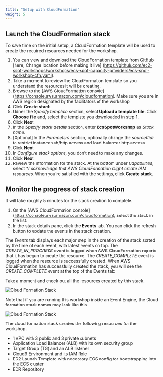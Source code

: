```yaml
---
title: "Setup with CloudFormation"
weight: 5
---
```


Launch the CloudFormation stack 
---

To save time on the initial setup, a CloudFormation template will be used to create the required resources needed for the workshop.
 
1. You can view and download the CloudFormation template from GitHub [here, Change location before making it live] (https://github.com/ec2-spot-workshops/workshops/ecs-spot-capacity-providers/ecs-spot-workshop-cfn.yaml).
2. Take a moment to review the CloudFormation template so you understand the resources it will be creating.
3. Browse to the [AWS CloudFormation console] (https://console.aws.amazon.com/cloudformation). Make sure you are in AWS region designated by the facilitators of the workshop
4. Click **Create stack**.
5. Udner the *Specify template* section, select **Upload a template file**. Click **Choose file** and, select the template you downloaded in step 1.
6. Click **Next**
7. In the *Specify stack details* section, enter **EcsSpotWorkshop** as *Stack name*.
8. [Optional] In the *Parameters* section, optionally change the *sourceCidr* to restrict instance ssh/http access and load balancer http access.
9. Click **Next**
10. In *Configure stack options*, you don’t need to make any changes.
11. Click **Next**
12. Review the information for the stack. At the bottom under *Capabilities*, select **I acknowledge that AWS CloudFormation might create IAM resources*. When you’re satisfied with the settings, click **Create stack**.

Monitor the progress of stack creation 
---

It will take roughly 5 minutes for the stack creation to complete.

1. On the [AWS CloudFormation console] (https://console.aws.amazon.com/cloudformation), select the stack in the list.
2. In the stack details pane, click the **Events** tab. You can click the refresh button to update the events in the stack creation.

The *Events* tab displays each major step in the creation of the stack sorted by the time of each event, with latest events on top.
The *CREATE_IN_PROGRESS* event is logged when AWS CloudFormation reports that it has begun to create the resource. The *CREATE_COMPLETE* event is logged when the resource is successfully created.
When AWS CloudFormation has successfully created the stack, you will see the *CREATE_COMPLETE* event at the top of the Events tab:

Take a moment and check out all the resources created by this stack.

![Cloud Formation Stack](/images/ecs-spot-capacity-providers/ecs_cfn_stack.png) 

Note that if you are running this workshop inside an Event Engine, the Cloud formation stack names may look like this 

![Cloud Formation Stack](/images/ecs-spot-capacity-providers/CFN_stacks.png) 


The cloud formation stack creates the following resources for the workshop.


* 1 VPC with 3 public and 3 private subnets
* Application Load Balancer (ALB) with its own security group
* Target Group (TG) and an ALB listener
* Cloud9 Environment and its IAM Role
* EC2 Launch Template with necessary ECS config for bootstrapping into the ECS cluster
* ECR Repository